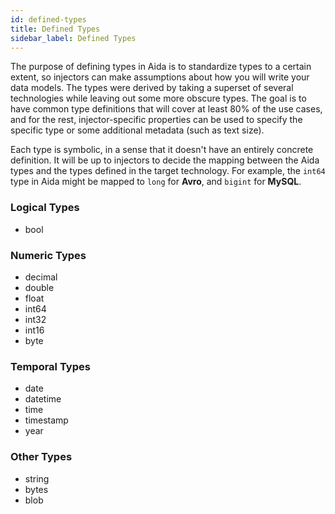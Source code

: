 ```yaml
---
id: defined-types
title: Defined Types
sidebar_label: Defined Types
---
```


The purpose of defining types in Aida is to standardize types to a certain extent, so injectors can make assumptions about how you will write your data models. The types were derived by taking a superset of several technologies while leaving out some more obscure types. The goal is to have common type definitions that will cover at least 80% of the use cases, and for the rest, injector-specific properties can be used to specify the specific type or some additional metadata (such as text size).

Each type is symbolic, in a sense that it doesn't have an entirely concrete definition. It will be up to injectors to decide the mapping between the Aida types and the types defined in the target technology. For example, the `int64` type in Aida might be mapped to `long` for **Avro**, and `bigint` for **MySQL**.

### Logical Types

- bool

### Numeric Types

- decimal
- double
- float
- int64
- int32
- int16
- byte


### Temporal Types

- date
- datetime
- time
- timestamp
- year

### Other Types

- string
- bytes
- blob
